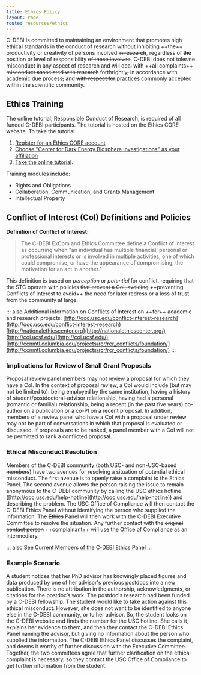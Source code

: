 ```yaml
---
title: Ethics Policy
layout: Page
route: resources/ethics
---
```


C-DEBI is committed to maintaining an environment that promotes high ethical standards in the conduct of research without inhibiting ++the++ productivity or creativity of persons involved ~~in research~~, regardless of ~~the~~ position or level of responsibility ~~of those involved~~. C-DEBI does not tolerate misconduct in any aspect of research and will deal with ++all complaints++ ~~misconduct associated with research~~ forthrightly~~,~~ in accordance with academic due process~~,~~ and ~~with respect for~~ practices commonly accepted within the scientific community.

## Ethics Training

The online tutorial, Responsible Conduct of Research, is required of all funded C-DEBI participants. The tutorial is hosted on the Ethics CORE website. To take the tutorial

1. [Register for an Ethics CORE account](http://nationalethicscenter.org/register)
2. [Choose "Center for Dark Energy Biosphere Investigations" as your affiliation](https://nationalethicscenter.org/index.php?option=com_rcrtutorial&view=newuser)
3. [Take the online tutorial](http://nationalethicscenter.org/index.php?option=com_rcrtutorial&view=toc).

Training modules include:

* Rights and Obligations
* Collaboration, Communication, and Grants Management
* Intellectual Property

## Conflict of Interest (CoI) Definitions and Policies

**Definition of Conflict of Interest:**
>The C-DEBI ExCom and Ethics Committee define a Conflict of Interest as occurring when "an individual has multiple financial, personal or professional interests or is involved in multiple activities, one of which could compromise, or have the appearance of compromising, the motivation for an act in another."

This definition is based on _perception_ or _potential_ for conflict, requiring that the STC operate with policies ~~that prevent a CoI, avoiding~~ ++preventing Conflicts of Interest to avoid++ the need for later redress or a loss of trust from the community at large.

::: also
Additional information on Conflicts of Interest ~~on~~ ++for++ academic and research projects:
[http://ooc.usc.edu/conflict-interest-research](http://ooc.usc.edu/conflict-interest-research)
[http://nationalethicscenter.org](http://nationalethicscenter.org/)
[http://coi.ucsf.edu/](http://coi.ucsf.edu/)
[http://ccnmtl.columbia.edu/projects/rcr/rcr_conflicts/foundation/](http://ccnmtl.columbia.edu/projects/rcr/rcr_conflicts/foundation/)
:::

### Implications for Review of Small Grant Proposals

Proposal review panel members may not review a proposal for which they have a CoI. In the context of proposal review, a CoI would include (but may not be limited to): being employed by the same institution, having a history of student/postdoctoral-advisor relationship, having had a personal (romantic or familial) relationship, being a recent (in the past five years) co-author on a publication or a co-PI on a recent proposal. In addition, members of a review panel who have a CoI with a proposal under review may not be part of conversations in which that proposal is evaluated or discussed. If proposals are to be ranked, a panel member with a CoI will not be permitted to rank a conflicted proposal.

### Ethical Misconduct Resolution

Members of the C-DEBI community (both USC- and non-USC-based ~~members~~) have two avenues for resolving a situation of potential ethical misconduct. The first avenue is to openly raise a complaint to the Ethics Panel. The second avenue allows the person raising the issue to remain anonymous to the C-DEBI community by calling the USC ethics hotline ([http://ooc.usc.edu/help-hotline](http://ooc.usc.edu/help-hotline)) and describing the problem. The USC Office of Compliance will then contact the C-DEBI Ethics Panel without identifying the person who supplied the information. The ~~Ethics~~ Panel will then work with the C-DEBI Executive Committee to resolve the situation. Any further contact with the ~~original contact person~~ ++complainant++ will use the Office of Compliance as an intermediary.

::: also
See [Current Members of the C-DEBI Ethics Panel](../community/people.md#ethics-panel)
:::

### Example Scenario

A student notices that her PhD advisor has knowingly placed figures and data produced by one of her advisor's previous postdocs into a new publication. There is no attribution in the authorship, acknowledgments, or citations for the postdoc’s work. The postdoc's research had been funded by a C-DEBI fellowship. The student would like to take action against this ethical misconduct. However, she does not want to be identified to anyone else in the C-DEBI community, or to her advisor. So, the student looks on the C-DEBI website and finds the number for the USC hotline. She calls it, explains her evidence to them, and then they contact the C-DEBI Ethics Panel naming the advisor, but giving no information about the person who supplied the information. The C-DEBI Ethics Panel discusses the complaint, and deems it worthy of further discussion with the Executive Committee. Together, the two committees agree that further clarification on the ethical complaint is necessary, so they contact the USC Office of Compliance to get further information from the student.
